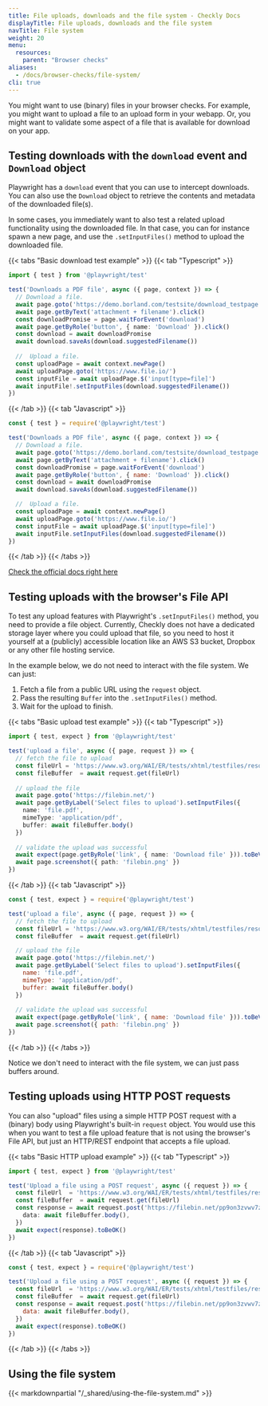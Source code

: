 ```yaml
---
title: File uploads, downloads and the file system - Checkly Docs
displayTitle: File uploads, downloads and the file system
navTitle: File system
weight: 20
menu:
  resources:
    parent: "Browser checks"
aliases:
  - /docs/browser-checks/file-system/
cli: true
---
```


You might want to use (binary) files in your browser checks. For example, you might want to upload a file to an upload 
form in your webapp. Or, you might want to validate some aspect of a file that is available for download on your
app.

## Testing downloads with the `download` event and `Download` object

Playwright has a `download` event that you can use to intercept downloads. You can also use the `Download` object to retrieve
the contents and metadata of the downloaded file(s). 

In some cases, you immediately want to also test a related upload functionality using the downloaded file. In that case, 
you can for instance spawn a new page, and use the `.setInputFiles()` method to upload the downloaded file.

{{< tabs "Basic download test example" >}}
{{< tab "Typescript" >}}
```ts {title="download.spec.ts"}
import { test } from '@playwright/test'

test('Downloads a PDF file', async ({ page, context }) => {
  // Download a file.
  await page.goto('https://demo.borland.com/testsite/download_testpage.php')
  await page.getByText('attachment + filename').click()
  const downloadPromise = page.waitForEvent('download')
  await page.getByRole('button', { name: 'Download' }).click()
  const download = await downloadPromise
  await download.saveAs(download.suggestedFilename())
  
  //  Upload a file.
  const uploadPage = await context.newPage()
  await uploadPage.goto('https://www.file.io/')
  const inputFile = await uploadPage.$('input[type=file]')
  await inputFile!.setInputFiles(download.suggestedFilename())
})
```
{{< /tab >}}
{{< tab "Javascript" >}}
```js {title="download.spec.js"}
const { test } = require('@playwright/test')

test('Downloads a PDF file', async ({ page, context }) => {
  // Download a file.
  await page.goto('https://demo.borland.com/testsite/download_testpage.php')
  await page.getByText('attachment + filename').click()
  const downloadPromise = page.waitForEvent('download')
  await page.getByRole('button', { name: 'Download' }).click()
  const download = await downloadPromise
  await download.saveAs(download.suggestedFilename())

  //  Upload a file.
  const uploadPage = await context.newPage()
  await uploadPage.goto('https://www.file.io/')
  const inputFile = await uploadPage.$('input[type=file]')
  await inputFile.setInputFiles(download.suggestedFilename())  
})
```
{{< /tab >}}
{{< /tabs >}}

[Check the official docs right here](https://playwright.dev/docs/downloads)

## Testing uploads with the browser's File API

To test any upload features with Playwright's `.setInputFiles()` method, you need to provide a file object. Currently,
Checkly does not have a dedicated storage layer where you could upload that file, so you need to host it yourself at a (publicly)
accessible location like an AWS S3 bucket, Dropbox or any other file hosting service.

In the example below, we do not need to interact with the file system. We can just:

1. Fetch a file from a public URL using the `request` object.
2. Pass the resulting `Buffer` into the `.setInputFiles()` method.
3. Wait for the upload to finish.

{{< tabs "Basic upload test example" >}}
{{< tab "Typescript" >}}
```ts {title="upload.spec.ts"}
import { test, expect } from '@playwright/test'

test('upload a file', async ({ page, request }) => {
  // fetch the file to upload  
  const fileUrl = 'https://www.w3.org/WAI/ER/tests/xhtml/testfiles/resources/pdf/dummy.pdf'
  const fileBuffer  = await request.get(fileUrl)
    
  // upload the file  
  await page.goto('https://filebin.net/')
  await page.getByLabel('Select files to upload').setInputFiles({
    name: 'file.pdf',
    mimeType: 'application/pdf',
    buffer: await fileBuffer.body()
  })
    
  // validate the upload was successful  
  await expect(page.getByRole('link', { name: 'Download file' })).toBeVisible()
  await page.screenshot({ path: 'filebin.png' })
})
```
{{< /tab >}}
{{< tab "Javascript" >}}
```js {title="upload.spec.js"}
const { test, expect } = require('@playwright/test')

test('upload a file', async ({ page, request }) => {
  // fetch the file to upload
  const fileUrl = 'https://www.w3.org/WAI/ER/tests/xhtml/testfiles/resources/pdf/dummy.pdf'
  const fileBuffer  = await request.get(fileUrl)

  // upload the file  
  await page.goto('https://filebin.net/')
  await page.getByLabel('Select files to upload').setInputFiles({
    name: 'file.pdf',
    mimeType: 'application/pdf',
    buffer: await fileBuffer.body()
  })
  
  // validate the upload was successful
  await expect(page.getByRole('link', { name: 'Download file' })).toBeVisible()
  await page.screenshot({ path: 'filebin.png' })
})
```
{{< /tab >}}
{{< /tabs >}}

Notice we don't need to interact with the file system, we can just pass buffers around.

## Testing uploads using HTTP POST requests

You can also "upload" files using a simple HTTP POST request with a (binary) body using Playwright's built-in `request` object.
You would use this when you want to test a file upload feature that is not using the browser's File API, but just an HTTP/REST endpoint
that accepts a file upload.

{{< tabs "Basic HTTP upload example" >}}
{{< tab "Typescript" >}}
```ts {title="http-upload.spec.ts"}
import { test, expect } from '@playwright/test'

test('Upload a file using a POST request', async ({ request }) => {
  const fileUrl  = 'https://www.w3.org/WAI/ER/tests/xhtml/testfiles/resources/pdf/dummy.pdf'
  const fileBuffer  = await request.get(fileUrl)
  const response = await request.post('https://filebin.net/pp9on3zvwv7zq6lm/dummy.pdf', {
    data: await fileBuffer.body(),
  })
  await expect(response).toBeOK()
})
```
{{< /tab >}}
{{< tab "Javascript" >}}
```js {title="http-upload.spec.js"}
const { test, expect } = require('@playwright/test')

test('Upload a file using a POST request', async ({ request }) => {
  const fileUrl  = 'https://www.w3.org/WAI/ER/tests/xhtml/testfiles/resources/pdf/dummy.pdf'
  const fileBuffer  = await request.get(fileUrl)
  const response = await request.post('https://filebin.net/pp9on3zvwv7zq6lm/dummy.pdf', {
    data: await fileBuffer.body(),
  })
  await expect(response).toBeOK()
})
```
{{< /tab >}}
{{< /tabs >}}
  
## Using the file system

{{< markdownpartial "/_shared/using-the-file-system.md" >}}
